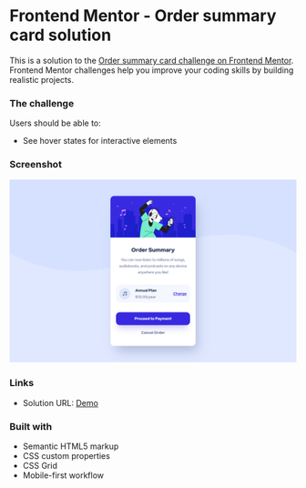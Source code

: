# Frontend Mentor - Order summary card solution

This is a solution to the [Order summary card challenge on Frontend Mentor](https://www.frontendmentor.io/challenges/order-summary-component-QlPmajDUj). Frontend Mentor challenges help you improve your coding skills by building realistic projects. 



### **The challenge**

Users should be able to:

- See hover states for interactive elements

### **Screenshot**

![](./screenshot/deskptop-version.png)


### **Links**

- Solution URL: [Demo](https://order-sumary-card-component.netlify.app/)

### **Built with**

- Semantic HTML5 markup
- CSS custom properties
- CSS Grid
- Mobile-first workflow

